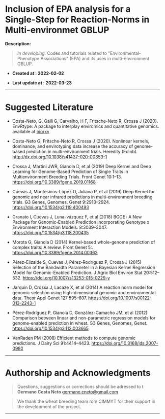 # Inclusion of EPA analysis for a Single-Step for Reaction-Norms in Multi-environmet GBLUP

**Description:**
> *In developing*. Codes and tutorials related to "Environmental-Phenotype Associations" (EPA) and its uses in multi-environment GBLUP.

* **Created at     : 2022-02-02**

* **Last update at : 2022-03-23**
 ----------------------------------------------------------------------------------------------------------------
<div id="p2" />

                                   
                   
# Suggested Literature

* Costa-Neto, G, Galli G, Carvalho, H F, Fritsche-Neto R, Crossa J (2020). EnvRtype: A package to interplay enviromics and quantitative genomics. available at [biorxv](https://www.biorxiv.org/content/10.1101/2020.10.14.339705v3)

* Costa-Neto G, Fritsche-Neto R, Crossa J (2020). Nonlinear kernels, dominance, and envirotyping data increase the accuracy of genome-based prediction in multi-environment trials. Heredity (Edinb). http://dx.doi.org/10.1038/s41437-020-00353-1

* Crossa J, Martini JWR, Gianola D, et al (2019) Deep Kernel and Deep Learning for Genome-Based Prediction of Single Traits in Multienvironment Breeding Trials. Front Genet 10:1–13. https://doi.org/10.3389/fgene.2019.01168

* Cuevas J, Montesinos-López O, Juliana P, et al (2019) Deep Kernel for genomic and near infrared predictions in multi-environment breeding trials. G3 Genes, Genomes, Genet 9:2913–2924. https://doi.org/10.1534/g3.119.400493

* Granato I, Cuevas J, Luna-vázquez F, et al (2018) BGGE : A New Package for Genomic-Enabled Prediction Incorporating Genotype x Environment Interaction Models. 8:3039–3047. https://doi.org/10.1534/g3.118.200435

* Morota G, Gianola D (2014) Kernel-based whole-genome prediction of complex traits: A review. Front Genet 5:. https://doi.org/10.3389/fgene.2014.00363

* Pérez-Elizalde S, Cuevas J, Pérez-Rodríguez P, Crossa J (2015) Selection of the Bandwidth Parameter in a Bayesian Kernel Regression Model for Genomic-Enabled Prediction. J Agric Biol Environ Stat 20:512–532. https://doi.org/10.1007/s13253-015-0229-y

* Jarquín D, Crossa J, Lacaze X, et al (2014) A reaction norm model for genomic selection using high-dimensional genomic and environmental data. Theor Appl Genet 127:595–607. https://doi.org/10.1007/s00122-013-2243-1


* Pérez-Rodríguez P, Gianola D, González-Camacho JM, et al (2012) Comparison between linear and non-parametric regression models for genome-enabled prediction in wheat. G3 Genes, Genomes, Genet. https://doi.org/10.1534/g3.112.003665

* VanRaden PM (2008) Efficient methods to compute genomic predictions. J Dairy Sci 91:4414–4423. https://doi.org/10.3168/jds.2007-0980




 ----------------------------------------------------------------------------------------------------------------
<div id="p9" />

# Authorship and Acknowledgments

> Questions, suggestions or corrections should be adressed to t **Germano Costa Neto** <germano.cneto@gmail.com>

> We thank the wheat breeding team rom CIMMYT for their support in the development of the project.

    
----------------------------------------------------------------------------------------------------------------
<div id="p10" />

